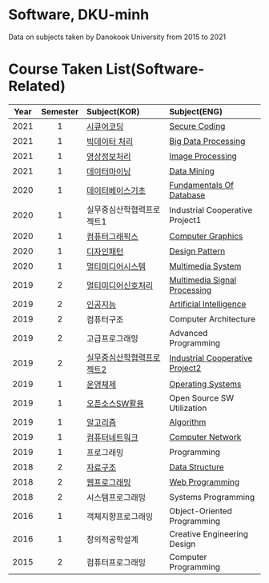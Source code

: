 # Software, DKU-minh
Data on subjects taken by Danokook University from 2015 to 2021

# Course Taken List(Software-Related)

 Year |  Semester | Subject(KOR) | Subject(ENG) 
 :---: | :---: | :--- | :--- 
2021 | 1 | [시큐어코딩](https://github.com/m1nnh/DKU-minh/tree/master/시큐어코딩) | [Secure Coding](https://github.com/m1nnh/DKU-minh/tree/master/시큐어코딩) 
2021 | 1 | [빅데이터 처리](https://github.com/m1nnh/DKU-minh/tree/master/빅데이터처리) | [Big Data Processing](https://github.com/m1nnh/DKU-minh/tree/master/빅데이터처리) 
2021 | 1 | [영상정보처리](https://github.com/m1nnh/DKU-minh/tree/master/영상정보처리) | [Image Processing](https://github.com/m1nnh/DKU-minh/tree/master/영상정보처리) 
2021 | 1 | [데이터마이닝](https://github.com/m1nnh/DKU-minh/tree/master/데이터마이닝) | [Data Mining](https://github.com/m1nnh/DKU-minh/tree/master/데이터마이닝) 
2020 | 1 | [데이터베이스기초](https://github.com/m1nnh/DKU-minh/tree/master/데이터베이스) | [Fundamentals Of Database](https://github.com/m1nnh/DKU-minh/tree/master/데이터베이스) 
2020 | 1 | 실무중심산학협력프로젝트1 | Industrial Cooperative Project1
2020 | 1 | [컴퓨터그래픽스](https://github.com/m1nnh/DKU-minh/tree/master/컴퓨터그래픽스) | [Computer Graphics](https://github.com/m1nnh/DKU-minh/tree/master/컴퓨터그래픽스) 
2020 | 1 | [디자인패턴](https://github.com/m1nnh/DKU-minh/tree/master/디자인패턴) | [Design Pattern](https://github.com/m1nnh/DKU-minh/tree/master/디자인패턴) 
2020 | 1 | [멀티미디어시스템](https://github.com/m1nnh/DKU-minh/tree/master/멀티미디어시스템) | [Multimedia System](https://github.com/m1nnh/DKU-minh/tree/master/멀티미디어시스템) 
2019 | 2 | [멀티미디어신호처리](https://github.com/m1nnh/DKU-minh/tree/master/멀티미디어신호처리) | [Multimedia Signal Processing](https://github.com/m1nnh/DKU-minh/tree/master/멀티미디어신호처리) 
2019 | 2 | [인공지능](https://github.com/m1nnh/DKU-minh/tree/master/인공지능) | [Artificial Intelligence](https://github.com/m1nnh/DKU-minh/tree/master/인공지능) 
2019 | 2 | 컴퓨터구조 | Computer Architecture 
2019 | 2 | 고급프로그래밍 | Advanced Programming 
2019 | 2 | [실무중심산학협력프로젝트2](https://github.com/m1nnh/LookForClothes) | [Industrial Cooperative Project2](https://github.com/m1nnh/LookForClothes) 
2019 | 1 | [운영체제](https://github.com/m1nnh/DKU-minh/tree/master/운영체제) | [Operating Systems](https://github.com/m1nnh/DKU-minh/tree/master/운영체제) 
2019 | 1 | [오픈소스SW활용](https://github.com/m1nnh/DKU-minh/tree/master/오픈소스SW활용) | Open Source SW Utilization 
2019 | 1 | [알고리즘](https://github.com/m1nnh/DKU-minh/tree/master/알고리즘) | [Algorithm](https://github.com/m1nnh/DKU-minh/tree/master/알고리즘) 
2019 | 1 | [컴퓨터네트워크](https://github.com/m1nnh/DKU-minh/tree/master/컴퓨터네트워크) | [Computer Network](https://github.com/m1nnh/DKU-minh/tree/master/컴퓨터네트워크) 
2019 | 1 | 프로그래밍 | Programming 
2018 | 2 | [자료구조](https://github.com/m1nnh/DKU-minh/tree/master/자료구조) | [Data Structure](https://github.com/m1nnh/DKU-minh/tree/master/자료구조) 
2018 | 2 | [웹프로그래밍](https://github.com/m1nnh/DKU-minh/tree/master/웹프로그래밍) | [Web Programming](https://github.com/m1nnh/DKU-minh/tree/master/웹프로그래밍) 
2018 | 2 | 시스템프로그래밍 | Systems Programming 
2016 | 1 | 객체지향프로그래밍 | Object-Oriented Programming 
2016 | 1 | 창의적공학설계 | Creative Engineering Design 
2015 | 2 | 컴퓨터프로그래밍 | Computer Programming 
